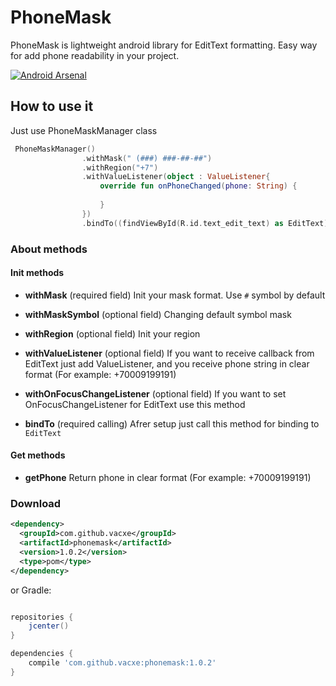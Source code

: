 # PhoneMask
PhoneMask is lightweight android library for EditText formatting. Easy way for add phone readability in your project.


[![Android Arsenal](https://img.shields.io/badge/Android%20Arsenal-PhoneMask-green.svg?style=true)](https://android-arsenal.com/details/1/5770)

## How to use it
Just use PhoneMaskManager class
```kotlin
 PhoneMaskManager()
                .withMask(" (###) ###-##-##")
                .withRegion("+7")
                .withValueListener(object : ValueListener{
                    override fun onPhoneChanged(phone: String) {
                       
                    }
                })
                .bindTo((findViewById(R.id.text_edit_text) as EditText))
```

### About methods
#### Init methods
- **withMask** 
(required field)
Init your mask format. Use `#` symbol by default

- **withMaskSymbol** 
(optional field)
Changing default symbol mask

- **withRegion**
(optional field)
Init your region

- **withValueListener**
(optional field)
If you want to receive callback from EditText just add ValueListener, and you receive phone string in clear format 
(For example: +70009199191)

- **withOnFocusChangeListener**
(optional field)
If you want to set OnFocusChangeListener for EditText use this method

- **bindTo** 
(required calling)
Afrer setup just call this method for binding to `EditText`

#### Get methods
- **getPhone** 
Return phone in clear format (For example: +70009199191)

### Download

```xml
<dependency>
  <groupId>com.github.vacxe</groupId>
  <artifactId>phonemask</artifactId>
  <version>1.0.2</version>
  <type>pom</type>
</dependency>
```
or Gradle:
```groovy

repositories {
    jcenter()
}

dependencies {
    compile 'com.github.vacxe:phonemask:1.0.2'
}
```
